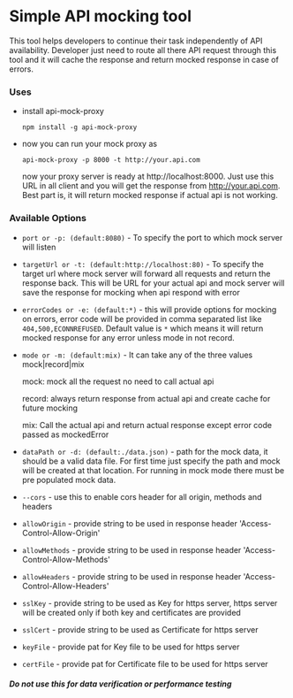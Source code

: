# Simple API mocking tool

This tool helps developers to continue their task independently of API availability. Developer just need to route all there API request through this tool and it will cache the response and return mocked response in case of errors.

### Uses

- install api-mock-proxy

  `npm install -g api-mock-proxy`

- now you can run your mock proxy as

  `api-mock-proxy -p 8000 -t http://your.api.com`

  now your proxy server is ready at http://localhost:8000. Just use this URL in all client and you will get the response from http://your.api.com. Best part is, it will return mocked response if actual api is not working.

### Available Options

- `port or -p: (default:8080)` -
  To specify the port to which mock server will listen

- `targetUrl or -t: (default:http://localhost:80)` -
  To specify the target url where mock server will forward all requests and return the response back. This will be URL for your actual api and mock server will save the response for mocking when api respond with error

- `errorCodes or -e: (default:*)` -
  this will provide options for mocking on errors, error code will be provided in comma separated list like `404,500,ECONNREFUSED`. Default value is `*` which means it will return mocked response for any error unless mode in not record.

- `mode or -m: (default:mix)` -
  It can take any of the three values mock|record|mix

  mock: mock all the request no need to call actual api

  record: always return response from actual api and create cache for future mocking

  mix: Call the actual api and return actual response except error code passed as mockedError

- `dataPath or -d: (default:./data.json)` -
  path for the mock data, it should be a valid data file.
  For first time just specify the path and mock will be created at that location.
  For running in mock mode there must be pre populated mock data.

- `--cors` -
  use this to enable cors header for all origin, methods and headers

- `allowOrigin` -
  provide string to be used in response header 'Access-Control-Allow-Origin'

- `allowMethods` -
  provide string to be used in response header 'Access-Control-Allow-Methods'

- `allowHeaders` -
  provide string to be used in response header 'Access-Control-Allow-Headers'

- `sslKey` -
  provide string to be used as Key for https server, https server will be created only if both key and certificates are provided

- `sslCert` -
  provide string to be used as Certificate for https server

- `keyFile` -
  provide pat for Key file to be used for https server

- `certFile` -
  provide pat for Certificate file to be used for https server

##### Do not use this for data verification or performance testing
